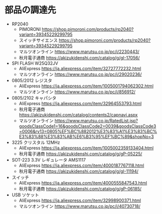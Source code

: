 # 部品の調達先

- RP2040
  - PIMORONI https://shop.pimoroni.com/products/rp2040?variant=39345229299795
  - スイッチサイエンス https://shop.pimoroni.com/products/rp2040?variant=39345229299795
  - マルツオンライン https://www.marutsu.co.jp/pc/i/2230443/
  - 秋月電子通商 https://akizukidenshi.com/catalog/g/gI-17056/
- SPI FLASH W25Q32JV
  - AliExpress https://ja.aliexpress.com/item/32727772232.html
  - マルツオンライン https://www.marutsu.co.jp/pc/i/29020236/
- 0805/2012 レジスタ
  - AliExpress https://ja.aliexpress.com/item/1005001794062302.html
  - マルツオンライン https://www.marutsu.co.jp/pc/i/856912/
- 0805/2102 キャパシタ
  - AliExpress https://ja.aliexpress.com/item/32964553793.html
  - 秋月電子通商 https://akizukidenshi.com/catalog/contents2/capnavi.aspx
  - マルツオンライン https://www.marutsu.co.jp/RatedList.jsp?goodsClassCode1=16&goodsClassCode2=0039&goodsClassCode3=0006&rv13=0805%EF%BC%882012%E3%83%A1%E3%83%BC%E3%83%88%E3%83%AB%E6%B3%95%EF%BC%89&shopNo=3
- 3225 クリスタル 12MHz
  - AliExpress https://ja.aliexpress.com/item/1005002359133404.html
  - 秋月電子通商 https://akizukidenshi.com/catalog/g/gP-05225/
- SOT-223 3.3V レギュレータ AMS1117
  - AliExpress https://ja.aliexpress.com/item/4000187767118.html
  - 秋月電子通商 https://akizukidenshi.com/catalog/g/gI-11194/
- スイッチ
  - AliExpress https://ja.aliexpress.com/item/4000555847543.html
  - 秋月電子通商 https://akizukidenshi.com/catalog/g/gP-06185/
- USB ソケット
  - AliExpress https://ja.aliexpress.com/item/32998900371.html
  - マルツオンライン https://www.marutsu.co.jp/pc/i/40730718/
